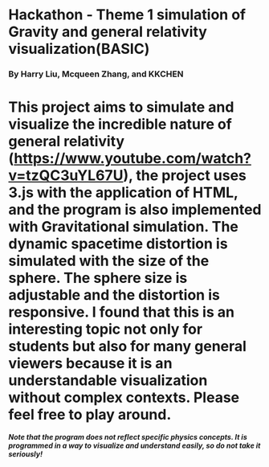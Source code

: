 # Hackathon - Theme 1 simulation of Gravity and general relativity visualization(BASIC)
### By Harry Liu, Mcqueen Zhang, and KKCHEN
# This project aims to simulate and visualize the incredible nature of general relativity (https://www.youtube.com/watch?v=tzQC3uYL67U), the project uses 3.js with the application of HTML, and the program is also implemented with Gravitational simulation. The dynamic spacetime distortion is simulated with the size of the sphere. The sphere size is adjustable and the distortion is responsive. I found that this is an interesting topic not only for students but also for many general viewers because it is an understandable visualization without complex contexts. Please feel free to play around. 

***Note that the program does not reflect specific physics concepts. It is programmed in a way to visualize and understand easily, so do not take it seriously!***
